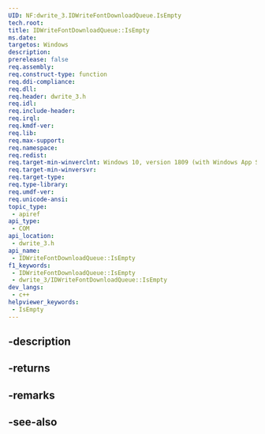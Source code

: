 ```yaml
---
UID: NF:dwrite_3.IDWriteFontDownloadQueue.IsEmpty
tech.root: 
title: IDWriteFontDownloadQueue::IsEmpty
ms.date: 
targetos: Windows
description: 
prerelease: false
req.assembly: 
req.construct-type: function
req.ddi-compliance: 
req.dll: 
req.header: dwrite_3.h
req.idl: 
req.include-header: 
req.irql: 
req.kmdf-ver: 
req.lib: 
req.max-support: 
req.namespace: 
req.redist: 
req.target-min-winverclnt: Windows 10, version 1809 (with Windows App SDK 0.5 or later)
req.target-min-winversvr: 
req.target-type: 
req.type-library: 
req.umdf-ver: 
req.unicode-ansi: 
topic_type:
 - apiref
api_type:
 - COM
api_location:
 - dwrite_3.h
api_name:
 - IDWriteFontDownloadQueue::IsEmpty
f1_keywords:
 - IDWriteFontDownloadQueue::IsEmpty
 - dwrite_3/IDWriteFontDownloadQueue::IsEmpty
dev_langs:
 - c++
helpviewer_keywords:
 - IsEmpty
---
```


## -description

## -returns

## -remarks

## -see-also

